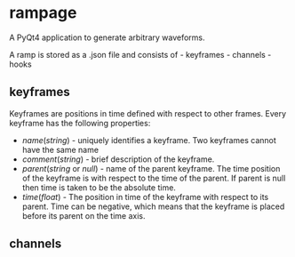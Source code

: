 # rampage

A PyQt4 application to generate arbitrary waveforms.

A ramp is stored as a .json file and consists of
    - keyframes
    - channels
    - hooks

## keyframes
Keyframes are positions in time defined with respect to other frames. Every keyframe has the following properties:

- *name*(_string_) - uniquely identifies a keyframe. Two keyframes cannot have the same name
- *comment*(_string_) - brief description of the keyframe.
- *parent*(_string_ or _null_) - name of the parent keyframe. The time position of the keyframe is with respect to the time of the parent. If parent is null then time is taken to be the absolute time.
- *time*(_float_) - The position in time of the keyframe with respect to its parent. Time can be negative, which means that the keyframe is placed before its parent on the time axis.


## channels
